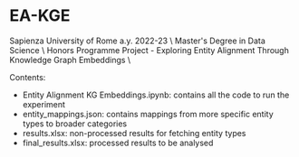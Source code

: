 # EA-KGE

Sapienza University of Rome a.y. 2022-23 \\
Master's Degree in Data Science \\
Honors Programme Project - Exploring Entity Alignment Through Knowledge Graph Embeddings \\

Contents: 
* Entity Alignment KG Embeddings.ipynb: contains all the code to run the experiment
* entity_mappings.json: contains mappings from more specific entity types to broader categories
* results.xlsx: non-processed results for fetching entity types
* final_results.xlsx: processed results to be analysed
